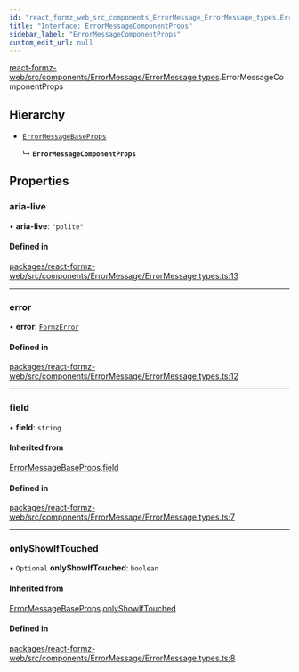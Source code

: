 ```yaml
---
id: "react_formz_web_src_components_ErrorMessage_ErrorMessage_types.ErrorMessageComponentProps"
title: "Interface: ErrorMessageComponentProps"
sidebar_label: "ErrorMessageComponentProps"
custom_edit_url: null
---
```


[react-formz-web/src/components/ErrorMessage/ErrorMessage.types](../modules/react_formz_web_src_components_ErrorMessage_ErrorMessage_types.md).ErrorMessageComponentProps

## Hierarchy

- [`ErrorMessageBaseProps`](react_formz_web_src_components_ErrorMessage_ErrorMessage_types.ErrorMessageBaseProps.md)

  ↳ **`ErrorMessageComponentProps`**

## Properties

### aria-live

• **aria-live**: ``"polite"``

#### Defined in

[packages/react-formz-web/src/components/ErrorMessage/ErrorMessage.types.ts:13](https://github.com/ZerryStack/react-formz/blob/main/packages/react-formz-web/src/components/ErrorMessage/ErrorMessage.types.ts#L13)

___

### error

• **error**: [`FormzError`](../modules/react_formz_src_types_form.md#formzerror)

#### Defined in

[packages/react-formz-web/src/components/ErrorMessage/ErrorMessage.types.ts:12](https://github.com/ZerryStack/react-formz/blob/main/packages/react-formz-web/src/components/ErrorMessage/ErrorMessage.types.ts#L12)

___

### field

• **field**: `string`

#### Inherited from

[ErrorMessageBaseProps](react_formz_web_src_components_ErrorMessage_ErrorMessage_types.ErrorMessageBaseProps.md).[field](react_formz_web_src_components_ErrorMessage_ErrorMessage_types.ErrorMessageBaseProps.md#field)

#### Defined in

[packages/react-formz-web/src/components/ErrorMessage/ErrorMessage.types.ts:7](https://github.com/ZerryStack/react-formz/blob/main/packages/react-formz-web/src/components/ErrorMessage/ErrorMessage.types.ts#L7)

___

### onlyShowIfTouched

• `Optional` **onlyShowIfTouched**: `boolean`

#### Inherited from

[ErrorMessageBaseProps](react_formz_web_src_components_ErrorMessage_ErrorMessage_types.ErrorMessageBaseProps.md).[onlyShowIfTouched](react_formz_web_src_components_ErrorMessage_ErrorMessage_types.ErrorMessageBaseProps.md#onlyshowiftouched)

#### Defined in

[packages/react-formz-web/src/components/ErrorMessage/ErrorMessage.types.ts:8](https://github.com/ZerryStack/react-formz/blob/main/packages/react-formz-web/src/components/ErrorMessage/ErrorMessage.types.ts#L8)
